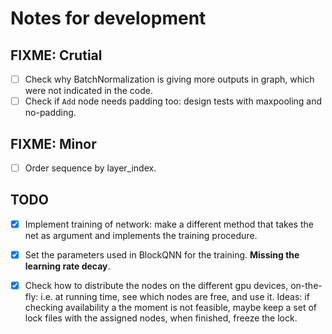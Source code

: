 # Notes for development

## FIXME: Crutial

- [ ] Check why BatchNormalization is giving more outputs in graph, which were not indicated in the code.
- [ ] Check if `Add` node needs padding too: design tests with maxpooling and no-padding.

## FIXME: Minor

- [ ] Order sequence by layer_index.


## TODO

- [X] Implement training of network: make a different method that takes the net as argument and implements the training procedure.
- [X] Set the parameters used in BlockQNN for the training. **Missing the learning rate decay**.
- [X] Check how to distribute the nodes on the different gpu devices, on-the-fly: i.e. at running time, see which nodes are free, and use it. Ideas: if checking availability a the moment is not feasible, maybe keep a set of lock files with the assigned nodes, when finished, freeze the lock.

